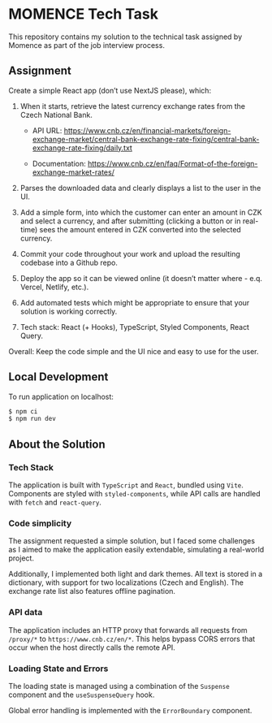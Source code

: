 # MOMENCE Tech Task

This repository contains my solution to the technical task assigned by Momence as part of the job interview process.

## Assignment

Create a simple React app (don’t use NextJS please), which:

1. When it starts, retrieve the latest currency exchange rates from the Czech National Bank.
   - API URL: https://www.cnb.cz/en/financial-markets/foreign-exchange-market/central-bank-exchange-rate-fixing/central-bank-exchange-rate-fixing/daily.txt

   - Documentation: https://www.cnb.cz/en/faq/Format-of-the-foreign-exchange-market-rates/

2. Parses the downloaded data and clearly displays a list to the user in the UI.

3. Add a simple form, into which the customer can enter an amount in CZK and select a currency, and after submitting (clicking a button or in real-time) sees the amount entered in CZK converted into the selected currency.

4. Commit your code throughout your work and upload the resulting codebase into a Github repo.

5. Deploy the app so it can be viewed online (it doesn’t matter where - e.q. Vercel, Netlify, etc.).
6. Add automated tests which might be appropriate to ensure that your solution is working correctly.

7. Tech stack: React (+ Hooks), TypeScript, Styled Components, React Query.

Overall: Keep the code simple and the UI nice and easy to use for the user.

## Local Development

To run application on localhost:

```bash
$ npm ci
$ npm run dev
```

## About the Solution

### Tech Stack

The application is built with `TypeScript` and `React`, bundled using `Vite`. Components are styled with `styled-components`, while API calls are handled with `fetch` and `react-query`.

### Code simplicity

The assignment requested a simple solution, but I faced some challenges as I aimed to make the application easily extendable, simulating a real-world project.

Additionally, I implemented both light and dark themes. All text is stored in a dictionary, with support for two localizations (Czech and English). The exchange rate list also features offline pagination.
  
### API data

The application includes an HTTP proxy that forwards all requests from `/proxy/*` to `https://www.cnb.cz/en/*`. This helps bypass CORS errors that occur when the host directly calls the remote API.

### Loading State and Errors

The loading state is managed using a combination of the `Suspense` component and the `useSuspenseQuery` hook.

Global error handling is implemented with the `ErrorBoundary` component.
